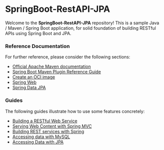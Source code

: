 # SpringBoot-RestAPI-JPA

Welcome to the **SpringBoot-RestAPI-JPA** repository! This is a sample Java / Maven / Spring Boot application, for solid foundation of building RESTful APIs using Spring Boot and JPA.

### Reference Documentation

For further reference, please consider the following sections:

- [Official Apache Maven documentation](https://maven.apache.org/guides/index.html)
- [Spring Boot Maven Plugin Reference Guide](https://docs.spring.io/spring-boot/docs/3.1.3/maven-plugin/reference/html/)
- [Create an OCI image](https://docs.spring.io/spring-boot/docs/3.1.3/maven-plugin/reference/html/#build-image)
- [Spring Web](https://docs.spring.io/spring-boot/docs/3.1.3/reference/htmlsingle/index.html#web)
- [Spring Data JPA](https://docs.spring.io/spring-boot/docs/3.1.3/reference/htmlsingle/index.html#data.sql.jpa-and-spring-data)

### Guides

The following guides illustrate how to use some features concretely:

- [Building a RESTful Web Service](https://spring.io/guides/gs/rest-service/)
- [Serving Web Content with Spring MVC](https://spring.io/guides/gs/serving-web-content/)
- [Building REST services with Spring](https://spring.io/guides/tutorials/rest/)
- [Accessing data with MySQL](https://spring.io/guides/gs/accessing-data-mysql/)
- [Accessing Data with JPA](https://spring.io/guides/gs/accessing-data-jpa/)
